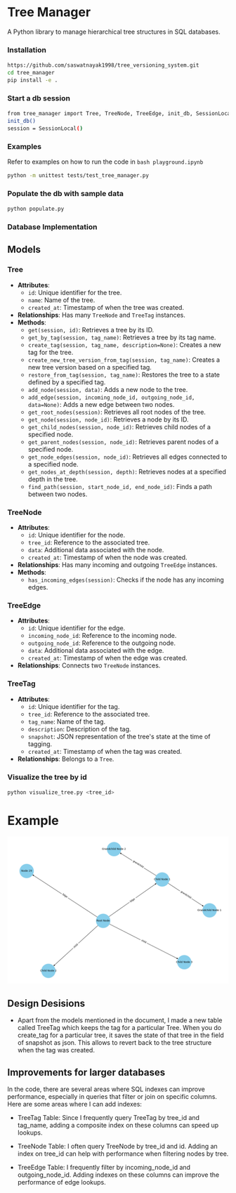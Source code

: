 # Tree Manager

A Python library to manage hierarchical tree structures in SQL databases.

### Installation

```bash
https://github.com/saswatnayak1998/tree_versioning_system.git
cd tree_manager
pip install -e .
```

### Start a db session

```bash
from tree_manager import Tree, TreeNode, TreeEdge, init_db, SessionLocal
init_db()
session = SessionLocal()
```

### Examples

Refer to examples on how to run the code in `bash playground.ipynb `

```bash
python -m unittest tests/test_tree_manager.py
```

### Populate the db with sample data

```bash
python populate.py
```

### Database Implementation

## Models

### Tree

- **Attributes**:
  - `id`: Unique identifier for the tree.
  - `name`: Name of the tree.
  - `created_at`: Timestamp of when the tree was created.
- **Relationships**: Has many `TreeNode` and `TreeTag` instances.
- **Methods**:
  - `get(session, id)`: Retrieves a tree by its ID.
  - `get_by_tag(session, tag_name)`: Retrieves a tree by its tag name.
  - `create_tag(session, tag_name, description=None)`: Creates a new tag for the tree.
  - `create_new_tree_version_from_tag(session, tag_name)`: Creates a new tree version based on a specified tag.
  - `restore_from_tag(session, tag_name)`: Restores the tree to a state defined by a specified tag.
  - `add_node(session, data)`: Adds a new node to the tree.
  - `add_edge(session, incoming_node_id, outgoing_node_id, data=None)`: Adds a new edge between two nodes.
  - `get_root_nodes(session)`: Retrieves all root nodes of the tree.
  - `get_node(session, node_id)`: Retrieves a node by its ID.
  - `get_child_nodes(session, node_id)`: Retrieves child nodes of a specified node.
  - `get_parent_nodes(session, node_id)`: Retrieves parent nodes of a specified node.
  - `get_node_edges(session, node_id)`: Retrieves all edges connected to a specified node.
  - `get_nodes_at_depth(session, depth)`: Retrieves nodes at a specified depth in the tree.
  - `find_path(session, start_node_id, end_node_id)`: Finds a path between two nodes.

### TreeNode

- **Attributes**:
  - `id`: Unique identifier for the node.
  - `tree_id`: Reference to the associated tree.
  - `data`: Additional data associated with the node.
  - `created_at`: Timestamp of when the node was created.
- **Relationships**: Has many incoming and outgoing `TreeEdge` instances.
- **Methods**:
  - `has_incoming_edges(session)`: Checks if the node has any incoming edges.

### TreeEdge

- **Attributes**:
  - `id`: Unique identifier for the edge.
  - `incoming_node_id`: Reference to the incoming node.
  - `outgoing_node_id`: Reference to the outgoing node.
  - `data`: Additional data associated with the edge.
  - `created_at`: Timestamp of when the edge was created.
- **Relationships**: Connects two `TreeNode` instances.

### TreeTag

- **Attributes**:
  - `id`: Unique identifier for the tag.
  - `tree_id`: Reference to the associated tree.
  - `tag_name`: Name of the tag.
  - `description`: Description of the tag.
  - `snapshot`: JSON representation of the tree's state at the time of tagging.
  - `created_at`: Timestamp of when the tag was created.
- **Relationships**: Belongs to a `Tree`.

### Visualize the tree by id

```bash
python visualize_tree.py <tree_id>
```

# Example

![Tree Structure](tree_figures/tree_visualization_1.png "Tree Structure Visualization")

## Design Desisions

- Apart from the models mentioned in the document, I made a new table called TreeTag which keeps the tag for a particular Tree. When you do create_tag for a particular tree, it saves the state of that tree in the field of snapshot as json. This allows to revert back to the tree structure when the tag was created.

## Improvements for larger databases

In the code, there are several areas where SQL indexes can improve performance, especially in queries that filter or join on specific columns. Here are some areas where I can add indexes:

- TreeTag Table: Since I frequently query TreeTag by tree_id and tag_name, adding a composite index on these columns can speed up lookups.

- TreeNode Table: I often query TreeNode by tree_id and id. Adding an index on tree_id can help with performance when filtering nodes by tree.

- TreeEdge Table: I frequently filter by incoming_node_id and outgoing_node_id. Adding indexes on these columns can improve the performance of edge lookups.
